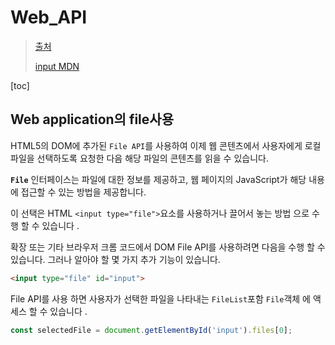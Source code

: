 # Web_API

> [출처](https://developer.mozilla.org/en-US/docs/Web/API/File/Using_files_from_web_applications)
>
> [input MDN](https://developer.mozilla.org/ko/docs/Web/HTML/Element/Input/file)

[toc]

## Web application의 file사용

HTML5의 DOM에 추가된 `File API`를 사용하여 이제 웹 콘텐츠에서 사용자에게 로컬 파일을 선택하도록 요청한 다음 해당 파일의 콘텐츠를 읽을 수 있습니다. 

**`File`** 인터페이스는 파일에 대한 정보를 제공하고, 웹 페이지의 JavaScript가 해당 내용에 접근할 수 있는 방법을 제공합니다.

이 선택은 HTML `<input type="file">`요소를 사용하거나 끌어서 놓는 방법 으로 수행 할 수 있습니다 .

확장 또는 기타 브라우저 크롬 코드에서 DOM File API를 사용하려면 다음을 수행 할 수 있습니다. 그러나 알아야 할 몇 가지 추가 기능이 있습니다. 

```html
<input type="file" id="input">
```

File API를 사용 하면 사용자가 선택한 파일을 나타내는 `FileList`포함 `File`객체 에 액세스 할 수 있습니다 .

```js
const selectedFile = document.getElementById('input').files[0];
```



